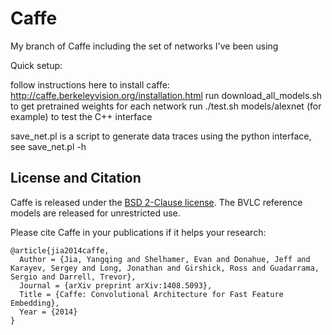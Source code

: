 # Caffe

My branch of Caffe including the set of networks I've been using

Quick setup:

follow instructions here to install caffe: http://caffe.berkeleyvision.org/installation.html
run download_all_models.sh to get pretrained weights for each network
run ./test.sh models/alexnet (for example) to test the C++ interface

save_net.pl is a script to generate data traces using the python interface, see save_net.pl -h

## License and Citation

Caffe is released under the [BSD 2-Clause license](https://github.com/BVLC/caffe/blob/master/LICENSE).
The BVLC reference models are released for unrestricted use.

Please cite Caffe in your publications if it helps your research:

    @article{jia2014caffe,
      Author = {Jia, Yangqing and Shelhamer, Evan and Donahue, Jeff and Karayev, Sergey and Long, Jonathan and Girshick, Ross and Guadarrama, Sergio and Darrell, Trevor},
      Journal = {arXiv preprint arXiv:1408.5093},
      Title = {Caffe: Convolutional Architecture for Fast Feature Embedding},
      Year = {2014}
    }
